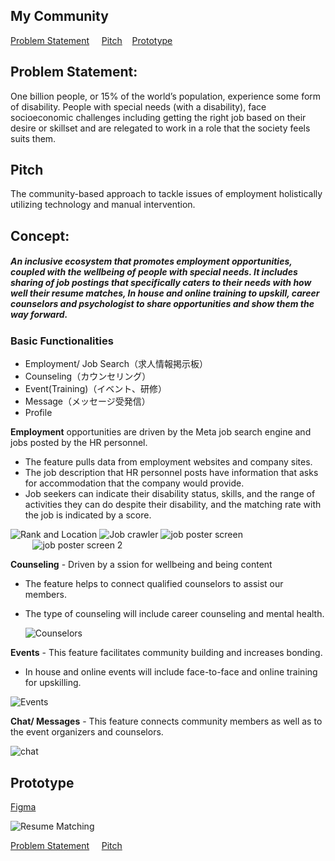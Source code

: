    ## My Community

[Problem Statement](https://github.com/swapanroy/Mycommunity/blob/main/README.md#problem-statement)  &nbsp; &nbsp;   [Pitch](https://github.com/swapanroy/Mycommunity/blob/main/README.md#pitch)     &nbsp;&nbsp;     [Prototype](https://github.com/swapanroy/Mycommunity/blob/main/README.md#prototype)

## Problem Statement: 
One billion people, or 15% of the world’s population, experience some form of disability. 
People with special needs (with a disability), face socioeconomic  challenges including getting the right job based on their desire or skillset and are relegated to work in a role that the society feels suits them.  

## Pitch 
The community-based approach to tackle issues of employment holistically utilizing technology and manual intervention. 

## Concept: 
##### An inclusive ecosystem that promotes employment opportunities, coupled with the wellbeing of people with special needs. It includes sharing of job postings that specifically caters to their needs with how well their resume matches, In house and online training to upskill, career counselors and psychologist to share opportunities and show them the way forward.

### Basic Functionalities  

 - Employment/ Job Search（求人情報掲示板）
 - Counseling（カウンセリング）
 - Event(Training)（イベント、研修）
 - Message（メッセージ受発信）
 - Profile 


 **Employment**  opportunities are driven by the Meta job search engine and jobs posted by the HR personnel. 

  - The feature pulls data from employment websites and company sites. 
  - The job description that HR personnel posts have information that asks for accommodation that the company would provide.
  - Job seekers can indicate their disability status, skills, and the range of activities they can do despite their disability, and the matching rate with the job is indicated by a score.
 
![Rank and Location ](https://user-images.githubusercontent.com/834120/135884052-36593f37-a80c-4d17-8297-87fe37e133f8.png)
![Job crawler](https://user-images.githubusercontent.com/834120/135885103-3ed8350f-0a68-4e9e-854c-34af494432db.gif)
![job poster screen](https://user-images.githubusercontent.com/834120/135901409-cce52232-54a0-4d5f-8c24-4ba709b43cad.GIF)
   &nbsp;&nbsp; &nbsp;&nbsp; &nbsp;&nbsp; &nbsp;&nbsp;&nbsp;&nbsp;  &nbsp;&nbsp; &nbsp;&nbsp; &nbsp;&nbsp; &nbsp;&nbsp; &nbsp;&nbsp; &nbsp;&nbsp;  &nbsp;&nbsp; &nbsp;&nbsp; &nbsp;&nbsp; ![job poster screen 2](https://user-images.githubusercontent.com/834120/135901177-a94a64db-9feb-4eba-a625-3b538b96c8d1.GIF)

**Counseling** - Driven by a ssion for wellbeing and being content 
  - The feature helps to connect qualified counselors to assist our members.
  - The type of counseling will include career counseling and mental health.
 
    ![Counselors](https://user-images.githubusercontent.com/834120/135901110-8bded498-7755-4f0f-83a1-cf8760394450.GIF)



**Events** - This feature facilitates community building and increases bonding.
   - In house and online events will include face-to-face and online training for upskilling. 
   
 ![Events](https://user-images.githubusercontent.com/834120/135900857-b551b5b0-a673-4a59-b82c-a99bc0130943.GIF)

**Chat/ Messages** - This feature connects community members as well as to the event organizers and counselors. 

![chat](https://user-images.githubusercontent.com/834120/135900901-3c0718b7-2bf0-4062-8a81-f487a2011211.gif)


## Prototype 

[Figma](https://www.figma.com/proto/FTJp0yCuMG6tdpHVltCmEO/My-Community?node-id=107%3A1598&scaling=scale-down&page-id=0%3A1&starting-point-node-id=91%3A1225&show-proto-sidebar=1)

![Resume Matching](https://user-images.githubusercontent.com/834120/135904822-5d5b0b30-4e35-4f7e-82c3-7d9bb2eea77e.GIF)


[Problem Statement](https://github.com/swapanroy/Mycommunity/blob/main/README.md#problem-statement)  &nbsp; &nbsp;   [Pitch](https://github.com/swapanroy/Mycommunity/blob/main/README.md#pitch) 

